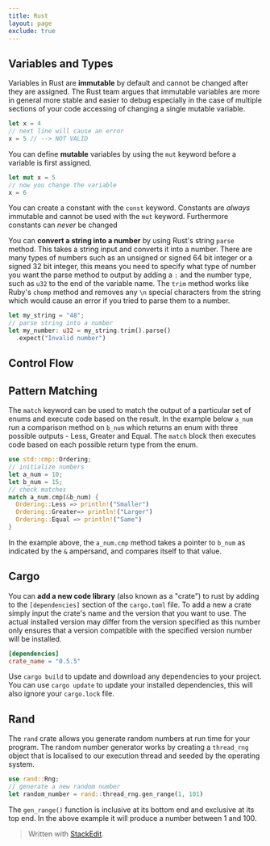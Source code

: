 ```yaml
---
title: Rust
layout: page
exclude: true
---
```

## Variables and Types
Variables in Rust are **immutable** by default and cannot be changed after they are assigned. The Rust team argues that immutable variables are more in general more stable and easier to debug especially in the case of multiple sections of your code accessing of changing a single mutable variable.
```rust
let x = 4
// next line will cause an error
x = 5 // --> NOT VALID
```
You can define **mutable** variables by using the `mut` keyword before a variable is first assigned.
```rust
let mut x = 5
// now you change the variable
x = 6
```
You can create a constant with the `const` keyword. Constants are *always* immutable and cannot be used with the `mut` keyword. Furthermore constants can *never* be changed 


You can **convert a string into a number** by using Rust's string `parse` method. This takes a string input and converts it into a number. There are many types of numbers such as an unsigned or signed 64 bit integer or a signed 32 bit integer, this means you need to specify what type of number you want the parse method to output by adding a `:` and the number type, such as `u32` to the end of the variable name. The `trim` method works like Ruby's `chomp` method and removes any `\n` special characters from the string which would cause an error if you tried to parse them to a number.
```rust
let my_string = "48";
// parse string into a number
let my_number: u32 = my_string.trim().parse()
  .expect("Invalid number")
```
## Control Flow
## Pattern Matching
The `match` keyword can be used to match the output of a particular set of enums and execute code based on the result. In the example below `a_num` run a comparison method on `b_num` which returns an enum with three possible outputs - Less, Greater and Equal. The `match` block then executes code based on each possible return type from the enum.
```rust
use std::cmp::Ordering;
// initialize numbers
let a_num = 10;
let b_num = 15;
// check matches
match a_num.cmp(&b_num) {
  Ordering::Less => println!("Smaller")
  Ordering::Greater=> println!("Larger")
  Ordering::Equal => println!("Same")
}
```
In the example above, the `a_num.cmp` method takes a pointer to `b_num` as indicated by the `&` ampersand, and compares itself to that value.
## Cargo
You can **add a new code library** (also known as a "crate") to rust by adding to the `[dependencies]` section of the `cargo.toml` file. To add a new a crate simply input the crate's name and the version that you want to use. The actual installed version may differ from the version specified as this number only ensures that a version compatible with the specified version number will be installed.
```toml
[dependencies]
crate_name = "0.5.5"
```
Use `cargo build` to update and download any dependencies to your project. You can use `cargo update` to update your installed dependencies, this will also ignore your `cargo.lock` file.

## Rand
The `rand` crate allows you generate random numbers at run time for your program. The random number generator works by creating a `thread_rng` object that is localised to our execution thread and seeded by the operating system.
```rust
use rand::Rng;
// generate a new random number
let random_number = rand::thread_rng.gen_range(1, 101)
```
The `gen_range()` function is inclusive at its bottom end and exclusive at its top end. In the above example it will produce a number between 1 and 100.
> Written with [StackEdit](https://stackedit.io/).
<!--stackedit_data:
eyJoaXN0b3J5IjpbLTU5NjY0ODEwOSwtMTYzODIzMjY3NywyMD
M4ODQ0ODY5LDYxNzIyMDM0NywtODU4MDg4MjQzLC0xNjA4ODI1
MjYzXX0=
-->
